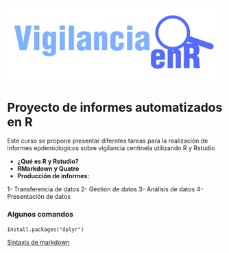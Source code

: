 ![Mi imagen](https://github.com/vigilanciaenr/VigilanciaenR/blob/main/logo_1.png)


# Proyecto de informes automatizados en R

<p>
Este curso se propone presentar diferntes tareas para la realización de informes epdemiologicos sobre vigilancia centinela utilizando R y Rstudio
</p>



- **¿Qué es R y Rstudio?**
- **RMarkdown y Quatro**
- **Producción de informes:**

 1-  Transferencia de datos
 2- Gestión de datos
 3- Análisis de datos
 4- Presentación de datos


### Algunos comandos
```
Install.packages("dplyr")
```

[Sintaxis de markdown](https://www.markdownguide.org/basic-syntax/ "Sintaxis de markdown")
